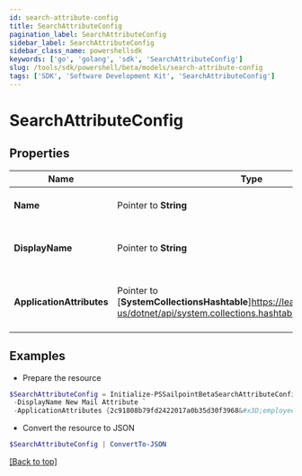 ```yaml
---
id: search-attribute-config
title: SearchAttributeConfig
pagination_label: SearchAttributeConfig
sidebar_label: SearchAttributeConfig
sidebar_class_name: powershellsdk
keywords: ['go', 'golang', 'sdk', 'SearchAttributeConfig'] 
slug: /tools/sdk/powershell/beta/models/search-attribute-config
tags: ['SDK', 'Software Development Kit', 'SearchAttributeConfig']
---
```



# SearchAttributeConfig

## Properties

Name | Type | Description | Notes
------------ | ------------- | ------------- | -------------
**Name** |  Pointer to **String** | Name of the new attribute | [optional] 
**DisplayName** |  Pointer to **String** | The display name of the new attribute | [optional] 
**ApplicationAttributes** |  Pointer to [**SystemCollectionsHashtable**]https://learn.microsoft.com/en-us/dotnet/api/system.collections.hashtable?view=net-8.0 | Map of application id and their associated attribute. | [optional] 

## Examples

- Prepare the resource
```powershell
$SearchAttributeConfig = Initialize-PSSailpointBetaSearchAttributeConfig  -Name newMailAttribute `
 -DisplayName New Mail Attribute `
 -ApplicationAttributes {2c91808b79fd2422017a0b35d30f3968&#x3D;employeeNumber, 2c91808b79fd2422017a0b36008f396b&#x3D;employeeNumber}
```

- Convert the resource to JSON
```powershell
$SearchAttributeConfig | ConvertTo-JSON
```


[[Back to top]](#) 

